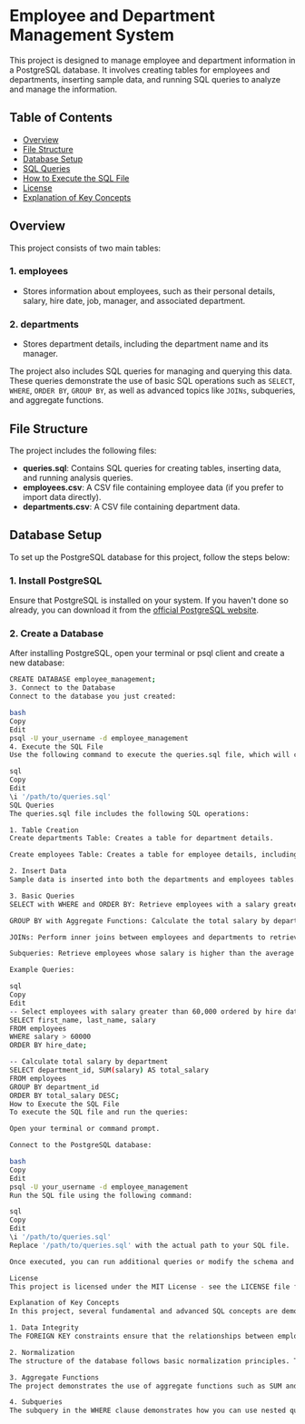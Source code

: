 # Employee and Department Management System

This project is designed to manage employee and department information in a PostgreSQL database. It involves creating tables for employees and departments, inserting sample data, and running SQL queries to analyze and manage the information.

## Table of Contents
- [Overview](#overview)
- [File Structure](#file-structure)
- [Database Setup](#database-setup)
- [SQL Queries](#sql-queries)
- [How to Execute the SQL File](#how-to-execute-the-sql-file)
- [License](#license)
- [Explanation of Key Concepts](#explanation-of-key-concepts)

## Overview

This project consists of two main tables:

### 1. **employees**
   - Stores information about employees, such as their personal details, salary, hire date, job, manager, and associated department.

### 2. **departments**
   - Stores department details, including the department name and its manager.

The project also includes SQL queries for managing and querying this data. These queries demonstrate the use of basic SQL operations such as `SELECT`, `WHERE`, `ORDER BY`, `GROUP BY`, as well as advanced topics like `JOINs`, subqueries, and aggregate functions.

## File Structure

The project includes the following files:

- **queries.sql**: Contains SQL queries for creating tables, inserting data, and running analysis queries.
- **employees.csv**: A CSV file containing employee data (if you prefer to import data directly).
- **departments.csv**: A CSV file containing department data.

## Database Setup

To set up the PostgreSQL database for this project, follow the steps below:

### 1. **Install PostgreSQL**
   Ensure that PostgreSQL is installed on your system. If you haven't done so already, you can download it from the [official PostgreSQL website](https://www.postgresql.org/download/).

### 2. **Create a Database**
   After installing PostgreSQL, open your terminal or psql client and create a new database:
   ```bash
   CREATE DATABASE employee_management;
3. Connect to the Database
Connect to the database you just created:

bash
Copy
Edit
psql -U your_username -d employee_management
4. Execute the SQL File
Use the following command to execute the queries.sql file, which will create the tables and insert sample data into your database:

sql
Copy
Edit
\i '/path/to/queries.sql'
SQL Queries
The queries.sql file includes the following SQL operations:

1. Table Creation
Create departments Table: Creates a table for department details.

Create employees Table: Creates a table for employee details, including references to the departments table.

2. Insert Data
Sample data is inserted into both the departments and employees tables.

3. Basic Queries
SELECT with WHERE and ORDER BY: Retrieve employees with a salary greater than 60,000, ordered by hire date.

GROUP BY with Aggregate Functions: Calculate the total salary by department.

JOINs: Perform inner joins between employees and departments to retrieve employee details along with their respective departments.

Subqueries: Retrieve employees whose salary is higher than the average salary of all employees.

Example Queries:

sql
Copy
Edit
-- Select employees with salary greater than 60,000 ordered by hire date
SELECT first_name, last_name, salary
FROM employees
WHERE salary > 60000
ORDER BY hire_date;

-- Calculate total salary by department
SELECT department_id, SUM(salary) AS total_salary
FROM employees
GROUP BY department_id
ORDER BY total_salary DESC;
How to Execute the SQL File
To execute the SQL file and run the queries:

Open your terminal or command prompt.

Connect to the PostgreSQL database:

bash
Copy
Edit
psql -U your_username -d employee_management
Run the SQL file using the following command:

sql
Copy
Edit
\i '/path/to/queries.sql'
Replace '/path/to/queries.sql' with the actual path to your SQL file.

Once executed, you can run additional queries or modify the schema and data as needed.

License
This project is licensed under the MIT License - see the LICENSE file for details.

Explanation of Key Concepts
In this project, several fundamental and advanced SQL concepts are demonstrated:

1. Data Integrity
The FOREIGN KEY constraints ensure that the relationships between employees and departments are consistent. The manager_id column in the employees table is a self-referencing foreign key, ensuring that employees can have managers who are also employees.

2. Normalization
The structure of the database follows basic normalization principles. This reduces redundancy by separating employee and department details into separate tables, minimizing data duplication.

3. Aggregate Functions
The project demonstrates the use of aggregate functions such as SUM and AVG to perform analytical operations on the dataset, which are commonly used in data processing and reporting.

4. Subqueries
The subquery in the WHERE clause demonstrates how you can use nested queries to filter data based on the results of another query.

